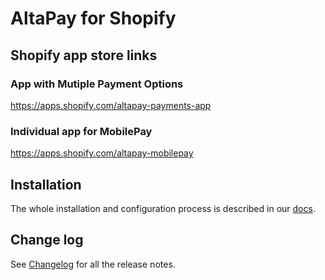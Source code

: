 # AltaPay for Shopify

## Shopify app store links

### App with Mutiple Payment Options
https://apps.shopify.com/altapay-payments-app

### Individual app for MobilePay
https://apps.shopify.com/altapay-mobilepay

## Installation

The whole installation and configuration process is described in our [docs](https://github.com/AltaPay/plugin-shopify/wiki).

## Change log

See [Changelog](CHANGELOG.md) for all the release notes.

